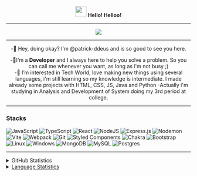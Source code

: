 <div align="center">
	<img src="https://user-images.githubusercontent.com/100157955/155163094-357f16aa-9b5f-49a3-b085-92ef45e094d1.gif" width="30"> <strong>Hello! Helloo!</strong>
	<hr>
</div>

<div align="center">
	<img src="https://user-images.githubusercontent.com/100157955/155159407-aaa287e0-cb49-4589-9154-9f2c3f14c2dd.gif">
	<hr>
</div>


<p align="center">
-👋 Hey, doing okay? I'm @patrick-ddeus and is so good to see you here.      
</p>
<p align="center">
	-🎈I'm a <strong>Developer</strong> and I always here to help you solve a problem. So you can call me whenever you want, as long as i'm not busy ;)<br>
	-👀 I’m interested in Tech World, love making new things using several languages, i'm still learning so my knowledge is intermediate. I made already some projects with HTML, CSS, JS, Java and Python	
	-Actually i'm studying in Analysis and Development of System doing my 3rd period at college. 
</p>

<hr>

### <strong>Stacks</strong>
![JavaScript](https://img.shields.io/badge/javascript-%23323330.svg?style=for-the-badge&logo=javascript&logoColor=%23F7DF1E)
![TypeScript](https://img.shields.io/badge/typescript-%23007ACC.svg?style=for-the-badge&logo=typescript&logoColor=white)
![React](https://img.shields.io/badge/react-%2320232a.svg?style=for-the-badge&logo=react&logoColor=%2361DAFB)
![NodeJS](https://img.shields.io/badge/node.js-6DA55F?style=for-the-badge&logo=node.js&logoColor=white)
![Express.js](https://img.shields.io/badge/express.js-%23404d59.svg?style=for-the-badge&logo=express&logoColor=%2361DAFB)
![Nodemon](https://img.shields.io/badge/NODEMON-%23323330.svg?style=for-the-badge&logo=nodemon&logoColor=%BBDEAD)
![Vite](https://img.shields.io/badge/vite-%23646CFF.svg?style=for-the-badge&logo=vite&logoColor=white)
![Webpack](https://img.shields.io/badge/webpack-%238DD6F9.svg?style=for-the-badge&logo=webpack&logoColor=black)
![Git](https://img.shields.io/badge/git-%23F05033.svg?style=for-the-badge&logo=git&logoColor=white)
![Styled Components](https://img.shields.io/badge/styled--components-DB7093?style=for-the-badge&logo=styled-components&logoColor=white)
![Chakra](https://img.shields.io/badge/chakra-%234ED1C5.svg?style=for-the-badge&logo=chakraui&logoColor=white)
![Bootstrap](https://img.shields.io/badge/bootstrap-%23563D7C.svg?style=for-the-badge&logo=bootstrap&logoColor=white)
![Linux](https://img.shields.io/badge/Linux-FCC624?style=for-the-badge&logo=linux&logoColor=black)
![Windows](https://img.shields.io/badge/Windows-0078D6?style=for-the-badge&logo=windows&logoColor=white)
![MongoDB](https://img.shields.io/badge/MongoDB-%234ea94b.svg?style=for-the-badge&logo=mongodb&logoColor=white)
![MySQL](https://img.shields.io/badge/mysql-%2300f.svg?style=for-the-badge&logo=mysql&logoColor=white)
![Postgres](https://img.shields.io/badge/postgres-%23316192.svg?style=for-the-badge&logo=postgresql&logoColor=white)
<hr>
<details>
	<summary>GitHub Statistics</summary>
	<div align="center">
	  <a href="https://github.com/patrick-ddeus">
	  <img height="180em" src="https://github-readme-stats.vercel.app/api?username=patrick-ddeus&show_icons=true&theme=jolly&include_all_commits=true&count_private=true"/>
	  <img height="180em" src="https://github-readme-stats.vercel.app/api/top-langs/?username=patrick-ddeus&layout=compact&langs_count=7&theme=jolly"/>
	</div>
</details>
<details>
	<summary>Language Statistics</summary>
	<div align="center">
	  <img height="400" src="https://wakatime.com/share/@096df7a9-014a-4030-8cf8-87712a6c4c5c/8aa38c2c-5519-4c06-a055-ebf500989923.svg"/>
	</div>
</details>	


<!---
patrick-ddeus/patrick-ddeus is a ✨ special ✨ repository because its `README.md` (this file) appears on your GitHub profile.
You can click the Preview link to take a look at your changes.
--->
